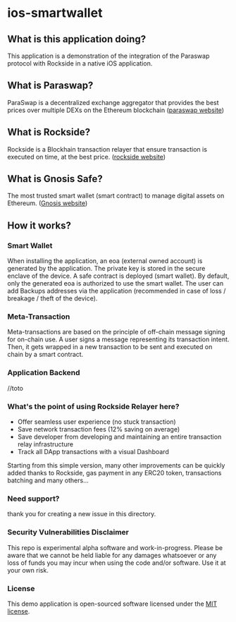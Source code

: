 # ios-smartwallet

## What is this application doing?
This application is a demonstration of the integration of the Paraswap protocol with Rockside in a native iOS application.

## What is Paraswap?
ParaSwap is a decentralized exchange aggregator that provides the best prices over multiple DEXs on the Ethereum blockchain ([paraswap website](https://paraswap.io))

## What is Rockside?
Rockside is a Blockhain transaction relayer that ensure transaction is executed on time, at the best price. ([rockside website](https://rockside.io))

## What is Gnosis Safe?
The most trusted smart wallet (smart contract) to manage digital assets on Ethereum. ([Gnosis website](https://gnosis-safe.io))

## How it works?

### Smart Wallet
When installing the application, an eoa (external owned account) is generated by the application. The private key is stored in the secure enclave of the device. A safe contract is deployed (smart wallet). By default, only the generated eoa is authorized to use the smart wallet. The user can add Backups addresses via the application (recommended in case of loss / breakage / theft of the device).

### Meta-Transaction
Meta-transactions are based on the principle of off-chain message signing for on-chain use. A user signs a message representing its transaction intent. Then, it gets wrapped in a new transaction to be sent and executed on chain by a smart contract.

### Application Backend
//toto

### What's the point of using Rockside Relayer here?
- Offer seamless user experience (no stuck transaction)
- Save network transaction fees (12% saving on average)
- Save developer from developing and maintaining an entire transaction relay infrastructure
- Track all DApp transactions with a visual Dashboard

Starting from this simple version, many other improvements can be quickly added thanks to Rockside, gas payment in any ERC20 token, transactions batching and many others... 

### Need support?
thank you for creating a new issue in this directory.

### Security Vulnerabilities Disclaimer

This repo is experimental alpha software and work-in-progress. Please be aware that we cannot be held liable for any damages whatsoever or any loss of funds you may incur when using the code and/or software. Use it at your own risk.


### License

This demo application is open-sourced software licensed under the [MIT license](https://opensource.org/licenses/MIT).





